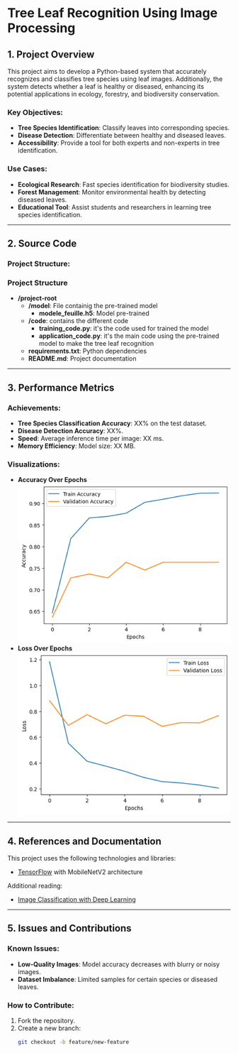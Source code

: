 # Tree Leaf Recognition Using Image Processing

## 1. Project Overview

This project aims to develop a Python-based system that accurately recognizes and classifies tree species using leaf images. Additionally, the system detects whether a leaf is healthy or diseased, enhancing its potential applications in ecology, forestry, and biodiversity conservation.

### Key Objectives:
- **Tree Species Identification**: Classify leaves into corresponding species.
- **Disease Detection**: Differentiate between healthy and diseased leaves.
- **Accessibility**: Provide a tool for both experts and non-experts in tree identification.

### Use Cases:
- **Ecological Research**: Fast species identification for biodiversity studies.
- **Forest Management**: Monitor environmental health by detecting diseased leaves.
- **Educational Tool**: Assist students and researchers in learning tree species identification.

---

## 2. Source Code

### Project Structure:

### Project Structure

- **/project-root**  
  - **/model**: File containig the pre-trained model
      - **modele_feuille.h5**: Model  pre-trained
  - **/code**: contains the different code
      - **training_code.py**: it's the code used for trained the model
      - **application_code.py**: it's the main code using the pre-trained model to make the tree leaf recognition
  - **requirements.txt**: Python dependencies  
  - **README.md**: Project documentation  




---

## 3. Performance Metrics

### Achievements:
- **Tree Species Classification Accuracy**: XX% on the test dataset.
- **Disease Detection Accuracy**: XX%.
- **Speed**: Average inference time per image: XX ms.
- **Memory Efficiency**: Model size: XX MB.

### Visualizations:
- **Accuracy Over Epochs**  
  ![Accuracy Graph](data/accuracy_graph.png)
- **Loss Over Epochs**  
  ![Loss Graph](data/loss_graph.png)  


---

## 4. References and Documentation

This project uses the following technologies and libraries:
- [TensorFlow](https://www.tensorflow.org/) with MobileNetV2 architecture

Additional reading:
- [Image Classification with Deep Learning](https://www.tensorflow.org/tutorials/images/classification)

---

## 5. Issues and Contributions

### Known Issues:
- **Low-Quality Images**: Model accuracy decreases with blurry or noisy images.
- **Dataset Imbalance**: Limited samples for certain species or diseased leaves.

### How to Contribute:
1. Fork the repository.
2. Create a new branch:
   ```bash
   git checkout -b feature/new-feature





